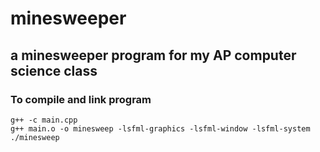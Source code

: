 # minesweeper

## a minesweeper program for my AP computer science class

### To compile and link program
```
g++ -c main.cpp
g++ main.o -o minesweep -lsfml-graphics -lsfml-window -lsfml-system
./minesweep
``` 